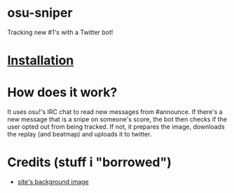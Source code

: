 # osu-sniper

Tracking new #1's with a Twitter bot!
# [Installation](/installation.md)

# How does it work?
It uses osu!'s IRC chat to read new messages from #announce. If there's a new message that is a snipe on someone's score, the bot then checks if the user opted out from being tracked. If not, it prepares the image, downloads the replay (and beatmap) and uploads it to twitter.

# Credits (stuff i "borrowed")
- [site's background image](https://github.com/ppy/osu-resources/blob/master/osu.Game.Resources/Textures/Backgrounds/bg1.jpg)
